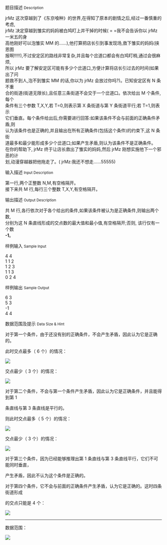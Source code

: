<div class="panel panel-default">
<div class="area-title">
<span>
题目描述
<small>Description</small>
</span></div>
<div class="panel-body">

<p>jrMz 这次穿越到了《东京喰种》的世界,在得知了原本的剧情之后,经过一番慎重的考虑,<br>jrMz 决定穿越到雏实的妈妈被白鸠盯上并干掉的时候( = =我不会告诉你以 jrMz 一米五的身<br>高他刚好可以泡雏实 MM 的……),他打算把店长引到事发现场,救下雏实的妈妈(挟恩图<br>报啊!!!!!),不过安定区的路线非常复杂,并且每个岔道口都会有白鸠盯梢,通过会很麻烦,<br>所以 jrMz 要了解安定区可能有多少个岔道口,方便计算将店长引过去的时间(如果出了问<br>题救不到人,泡不到雏实 MM 的话,你以为 jrMz 会放过你吗?)。已知安定区有 N 条不重<br>合的街道(街道无限长),且任意三条街道不会交于一个岔道口。依次给出 M 个条件,每个<br>条件有三个参数 T,X,Y,若 T=0,则表示第 X 条街道与第 Y 条街道平行;若 T=1,则表示<br>它们垂直。每个条件给出后,你需要进行回答:如果该条件不会与前面的正确条件矛盾,则<br>认为该条件也是正确的,并且输出在所有正确条件(包括这个条件)的约束下,这 N 条街<br>道最多和最少能形成多少个岔道口;如果产生矛盾,则认为该条件不是正确条件。<br>在你的帮助下, jrMz 终于让店长救出了雏实的妈妈,然后 jrMz 刚想实施他下一个邪恶的计<br>划,动漫穿越器把他拖走了。( jrMz:我还不想走……55555)</p>

</div>
</div>

<div class="panel panel-default">
<div class="area-title">
<span>
输入描述
<small>Input Description</small>
</span></div>
<div class="panel-body">
<p>第一行,两个正整数 N,M,有空格隔开。<br>接下来共 M 行,每行三个整数 T,X,Y,有空格隔开。</p>

</div>
</div>
<div  class="panel panel-default">
<div class="area-title">
<span>
输出描述
<small>Output Description</small>
</span></div>
<div class="panel-body">

<p>共 M 行,各行依次对于各个给出的条件,如果该条件被认为是正确条件,则输出两个数,<br/>分别为这 N 条直线形成的交点数的最大值和最小值,有空格隔开;否则, 该行仅有一个数<br/><strong>-1</strong>。</p>

</div>
</div>


<div class="panel panel-default">
<div class="area-title">
<span>
样例输入
<small>Sample Input</small>
</span></div>
<div class="panel-body">
<p>4 4<br>1 1 2<br>1 2 3<br>1 1 3<br>0 2 4</p>

</div>
</div>

<div class="panel panel-default">
<div class="area-title">
<span>
样例输出
<small>Sample Output</small>
</span></div>
<div class="panel-body">
<p>6 3<br>5 3<br>-1<br>4 4</p>

</div>
</div>

<div class="panel panel-default">
<div class="area-title">
<span>
数据范围及提示
<small>Data Size & Hint</small>
</span></div>
<div class="panel-body">
<p>对于第一个条件，由于还没有别的正确条件，不会产生矛盾，因此认为它是正确的。</p><p>此时交点最多（ 6 个）的情况：</p><p><img src="/source/codevs/codevs-4345/img/aHR0cDovL3d3dy5qb3lvaS5jbi9wcm9ibGVtL2NvZGV2cy00MzQ1L2h0dHA6Ly9pbWcuaG9vcDguY29tL2F0dGFjaG1lbnRzLzE1MTAvMTU3MzY2NDQxNzAzMC5wbmc=.png"></p><p>交点最少（ 3 个）的情况：</p><p><img src="/source/codevs/codevs-4345/img/aHR0cDovL3d3dy5qb3lvaS5jbi9wcm9ibGVtL2NvZGV2cy00MzQ1L2h0dHA6Ly9pbWcuaG9vcDguY29tL2F0dGFjaG1lbnRzLzE1MTAvMTkzMzY2NDQxNzAzMC5wbmc=.png"></p><p>对于第二个条件，不会与第一个条件产生矛盾，因此认为它是正确条件，并且能得到第 1</p><p>条直线与第 3 条直线是平行的。</p><p>则此时交点最多（ 5 个）的情况：</p><p><img src="/source/codevs/codevs-4345/img/aHR0cDovL3d3dy5qb3lvaS5jbi9wcm9ibGVtL2NvZGV2cy00MzQ1L2h0dHA6Ly9pbWcuaG9vcDguY29tL2F0dGFjaG1lbnRzLzE1MTAvMjQ4MzY2NDQxNzAzMC5wbmc=.png"></p><p>交点最少（ 3 个）的情况：</p><p><img src="/source/codevs/codevs-4345/img/aHR0cDovL3d3dy5qb3lvaS5jbi9wcm9ibGVtL2NvZGV2cy00MzQ1L2h0dHA6Ly9pbWcuaG9vcDguY29tL2F0dGFjaG1lbnRzLzE1MTAvMTkzMzY2NDQxNzAzMC5wbmc=.png"></p><p>对于第三个条件，因为已经能够推理出第 1 条直线与第 3 条直线平行，它们不可能同时垂直，</p><p>产生矛盾，因此不认为这个条件是正确的。</p><p>对于第四个条件，它不会与前面的正确条件产生矛盾，认为它是正确的。这时四条街道形成</p><p>的交点只能是 4 个：</p><p><img src="/source/codevs/codevs-4345/img/aHR0cDovL3d3dy5qb3lvaS5jbi9wcm9ibGVtL2NvZGV2cy00MzQ1L2h0dHA6Ly9pbWcuaG9vcDguY29tL2F0dGFjaG1lbnRzLzE1MTAvNzAxMzY2NDQxNzAzMC5wbmc=.png"></p><hr><p>数据范围：</p><p><img src="/source/codevs/codevs-4345/img/aHR0cDovL3d3dy5qb3lvaS5jbi9wcm9ibGVtL2NvZGV2cy00MzQ1L2h0dHA6Ly9pbWcuaG9vcDguY29tL2F0dGFjaG1lbnRzLzE1MTAvNTk0MzY2NDQxNzAzMC5wbmc=.png"></p>
</div>
</div>